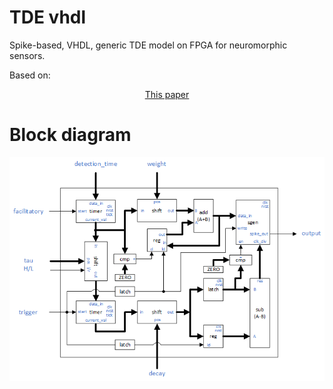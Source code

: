 # TDE vhdl
Spike-based, VHDL, generic TDE model on FPGA for neuromorphic sensors.

Based on:

<p align="center">
  <a href="https://www.mitpressjournals.org/doi/full/10.1162/neco_a_01112"> This paper </a>
</p>

# Block diagram

<p align="center">
<img align="center" src="https://github.com/dgutierrezATC/TDE_vhdl/blob/master/TDE/Documentation/Wiki/Wiki_images/Fig_TDE_vhdl_block_diagram.png" alt="TDE VHDL architecture">
</p>
